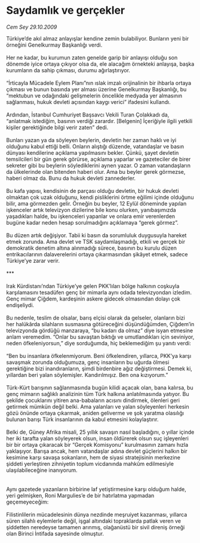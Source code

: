 # Saydamlık ve gerçekler

*Cem Sey 29.10.2009*

<div class="yazi">Türkiye’de akıl almaz anlayışlar kendine zemin bulabiliyor. Bunların yeni bir örneğini Genelkurmay Başkanlığı verdi. <br/><br/>Her ne kadar, bu kurumun zaten genelde garip bir anlayışı olduğu son dönemde iyice ortaya çıkıyor olsa da, ele alacağım örnekteki anlayışa, başka kurumların da sahip çıkması, durumu ağırlaştırıyor. <br/><br/>“İrticayla Mücadele Eylem Planı”nın ıslak imzalı orijinalinin bir ihbarla ortaya çıkması ve bunun basında yer alması üzerine Genelkurmay Başkanlığı, bu “mektubun ve odağındaki gelişmelerin öncelikle medyada yer almasının sağlanması, hukuk devleti açısından kaygı verici” ifadesini kullandı. <br/><br/>Ardından, İstanbul Cumhuriyet Başsavcı Vekili Turan Çolakkadı da, “anlatmak istediğim, basının verdiği zarardır. [Belgenin] İçeriğiyle ilgili yetkili kişiler gerektiğinde bilgi verir zaten” dedi. <br/><br/>Bunları yazan ya da söyleyen beylerin, devletin her zaman haklı ve iyi olduğunu kabul ettiği belli. Onların alıştığı düzende, vatandaşlar ve basın dünyası kendilerine açıklama yapılmasını bekler. Çünkü, şayet devletin temsilcileri bir gün gerek görürse, açıklama yaparlar ve gazeteciler de birer sekreter gibi bu beylerin söylediklerini aynen yazar. O zaman vatandaşların da ülkelerinde olan bitenden haberi olur. Ama bu beyler gerek görmezse, haberi olmaz da. Bunu da hukuk devleti zannederler. <br/><br/>Bu kafa yapısı, kendisinin de parçası olduğu devletin, bir hukuk devleti olmaktan çok uzak olduğunu, kendi pisliklerini örtme eğilimi içinde olduğunu bilir, ama görmezden gelir. Örneğin bu beyler, 12 Eylül döneminde yapılan işkenceler artık televizyon dizilerine bile konu olurken, yanıbaşımızda yaşadıkları halde, bu işkenceleri yapanlar ve onlara emir verenlerden bugüne kadar neden hesap sorulmadığını açıklamaya “gerek görmez”. <br/><br/>Bu düzen artık değişiyor. Tabii ki basın da sorumluluk duygusuyla hareket etmek zorunda. Ama devlet ve TSK saydamlaşmadığı, etkili ve gerçek bir demokratik denetim altına alınmadığı sürece, basının bu kurulu düzen entrikacılarının dalaverelerini ortaya çıkarmasından şikâyet etmek, sadece Türkiye’ye zarar verir. <br/><br/>*** <br/><br/>Irak Kürdistanı’ndan Türkiye’ye gelen PKK’lıları bölge halkının coşkuyla karşılamasını tesadüfen genç bir mimarla aynı odada televizyondan izledim. Genç mimar Çiğdem, kardeşinin askere gidecek olmasından dolayı çok endişeliydi. <br/><br/>Bu nedenle, teslim de olsalar, barış elçisi olarak da gelseler, olanların bizi her halükârda silahların susmasına götüreceğini düşündüğümden, Çiğdem’in televizyonda gördüğü manzaraya, “bu kadarı da olmaz” diye isyan etmesine anlam veremedim. “Onlar bu savaştan bıktığı ve umutlandıkları için seviniyor, neden öfkeleniyorsun,” diye sorduğumda, hiç beklemediğim şu yanıtı verdi: <br/><br/>“Ben bu insanlara öfkelenmiyorum. Beni öfkelendiren, yıllarca, PKK’ya karşı savaşmak zorunda olduğumuza, genç insanların bu uğurda ölmesi gerektiğine bizi inandıranların, şimdi birdenbire ağız değiştirmesi. Demek ki, yıllardan beri yalan söylemişler. Kandırılmışız. Ben ona kızıyorum.” <br/><br/>Türk-Kürt barışının sağlanmasında bugün kilidi açacak olan, bana kalırsa, bu genç mimarın sağlıklı analizinin tüm Türk halkına anlatılmasında yatıyor. Bu şekilde çocuklarını yitiren ana-babaların acısını dindirmek, ölenleri geri getirmek mümkün değil belki. Ama yalanları ve yalan söyleyenleri herkesin gözü önünde ortaya çıkarmak, aniden geliverme ve şok yaratma olasılığı bulunan barışı Türk insanlarının da kabul etmesini kolaylaştırır. <br/><br/>Belki de, Güney Afrika misali, 25 yıllık savaşın nasıl başladığını, o yıllar içinde her iki tarafta yalan söyleyerek olsun, insan öldürerek olsun suç işleyenleri bir bir ortaya çıkaracak bir “Gerçek Komisyonu” kurulmasının zamanı hızla yaklaşıyor. Barışa ancak, hem vatandaşlar adına devlet güçlerini halkın bir kesimine karşı savaşa sokanların, hem de siyasi stratejisinin merkezine şiddeti yerleştiren zihniyetin toplum vicdanında mahkûm edilmesiyle ulaşılabileceğine inanıyorum. <br/><br/><br/>Aynı gazetede yazanların birbirine laf yetiştirmesine karşı olduğum halde, yeri gelmişken, Roni Margulies’e de bir hatırlatma yapmadan geçemeyeceğim: <br/><br/>Filistinlilerin mücadelesinin dünya nezdinde meşruiyet kazanması, yıllarca süren silahlı eylemlerle değil, işgal altındaki topraklarda patlak veren ve şiddetten neredeyse tamamen arınmış, olağanüstü bir sivil direniş örneği olan Birinci İntifada sayesinde olmuştur.
              </div>
